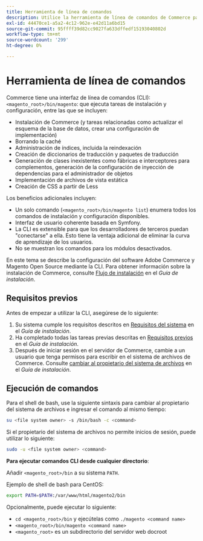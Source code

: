 ```yaml
---
title: Herramienta de línea de comandos
description: Utilice la herramienta de línea de comandos de Commerce para ejecutar las tareas de instalación y configuración.
exl-id: 44470ce1-a5a2-4c12-962e-e42d11a6bd15
source-git-commit: 95ffff39d82cc9027fa633dffedf15193040802d
workflow-type: tm+mt
source-wordcount: '299'
ht-degree: 0%

---
```


# Herramienta de línea de comandos

Commerce tiene una interfaz de línea de comandos (CLI):`<magento_root>/bin/magento`: que ejecuta tareas de instalación y configuración, entre las que se incluyen:

- Instalación de Commerce (y tareas relacionadas como actualizar el esquema de la base de datos, crear una configuración de implementación)
- Borrando la caché
- Administración de índices, incluida la reindexación
- Creación de diccionarios de traducción y paquetes de traducción
- Generación de clases inexistentes como fábricas e interceptores para complementos, generación de la configuración de inyección de dependencias para el administrador de objetos
- Implementación de archivos de vista estática
- Creación de CSS a partir de Less

Los beneficios adicionales incluyen:

- Un solo comando (`<magento_root>/bin/magento list`) enumera todos los comandos de instalación y configuración disponibles.
- Interfaz de usuario coherente basada en Symfony.
- La CLI es extensible para que los desarrolladores de terceros puedan &quot;conectarse&quot; a ella. Esto tiene la ventaja adicional de eliminar la curva de aprendizaje de los usuarios.
- No se muestran los comandos para los módulos desactivados.

En este tema se describe la configuración del software Adobe Commerce y Magento Open Source mediante la CLI. Para obtener información sobre la instalación de Commerce, consulte [Flujo de instalación](../../installation/overview.md) en el _Guía de instalación_.

## Requisitos previos

Antes de empezar a utilizar la CLI, asegúrese de lo siguiente:

1. Su sistema cumple los requisitos descritos en [Requisitos del sistema](../../installation/system-requirements.md) en el _Guía de instalación_.
1. Ha completado todas las tareas previas descritas en [Requisitos previos](../../installation/prerequisites/overview.md) en el _Guía de instalación_.
1. Después de iniciar sesión en el servidor de Commerce, cambie a un usuario que tenga permisos para escribir en el sistema de archivos de Commerce. Consulte [cambiar al propietario del sistema de archivos](../../installation/prerequisites/file-system/overview.md) en el _Guía de instalación_.

## Ejecución de comandos

Para el shell de bash, use la siguiente sintaxis para cambiar al propietario del sistema de archivos e ingresar el comando al mismo tiempo:

```bash
su <file system owner> -s /bin/bash -c <command>
```

Si el propietario del sistema de archivos no permite inicios de sesión, puede utilizar lo siguiente:

```bash
sudo -u <file system owner> <command>
```

**Para ejecutar comandos CLI desde cualquier directorio**:

Añadir `<magento_root>/bin` a su sistema `PATH`.

Ejemplo de shell de bash para CentOS:

```bash
export PATH=$PATH:/var/www/html/magento2/bin
```

Opcionalmente, puede ejecutar lo siguiente:

- `cd <magento_root>/bin` y ejecútelas como `./magento <command name>`
- `<magento_root>/bin/magento <command name>`
- `<magento_root>` es un subdirectorio del servidor web docroot
